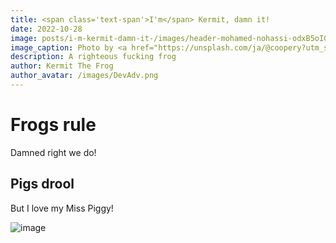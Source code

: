 ```yaml
---
title: <span class='text-span'>I'm</span> Kermit, damn it!
date: 2022-10-28
image: posts/i-m-kermit-damn-it-/images/header-mohamed-nohassi-odxB5oIG_iA-unsplash.jpg
image_caption: Photo by <a href="https://unsplash.com/ja/@coopery?utm_source=unsplash&utm_medium=referral&utm_content=creditCopyText">Mohamed Nohassi</a> on <a href="https://unsplash.com/s/photos/sunrise?utm_source=unsplash&utm_medium=referral&utm_content=creditCopyText">Unsplash</a>   
description: A righteous fucking frog
author: Kermit The Frog
author_avatar: /images/DevAdv.png
---
```


# <span class='text-span'>Frogs</span> rule

Damned right we do!

## <span class='text-span'>Pigs</span> drool

But I love my Miss Piggy!

 ![image](/posts/i-m-kermit-damn-it-/images/post-bingo.jpg) 